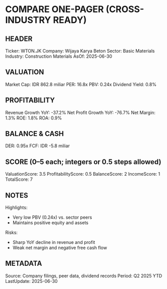 # COMPARE ONE-PAGER (CROSS-INDUSTRY READY)

## HEADER
Ticker: WTON.JK
Company: Wijaya Karya Beton
Sector: Basic Materials
Industry: Construction Materials
AsOf: 2025-06-30

## VALUATION
Market Cap: IDR 862.8 miliar
PER: 16.8x
PBV: 0.24x
Dividend Yield: 0.8%

## PROFITABILITY
Revenue Growth YoY: -37.2%
Net Profit Growth YoY: -76.7%
Net Margin: 1.3%
ROE: 1.8%
ROA: 0.9%

## BALANCE & CASH
DER: 0.95x
FCF: IDR -5.8 miliar

## SCORE (0–5 each; integers or 0.5 steps allowed)
ValuationScore: 3.5
ProfitabilityScore: 0.5
BalanceScore: 2
IncomeScore: 1
TotalScore: 7

## NOTES
Highlights:
- Very low PBV (0.24x) vs. sector peers
- Maintains positive equity and assets

Risks:
- Sharp YoY decline in revenue and profit
- Weak net margin and negative free cash flow

## METADATA
Source: Company filings, peer data, dividend records
Period: Q2 2025 YTD
LastUpdate: 2025-06-30